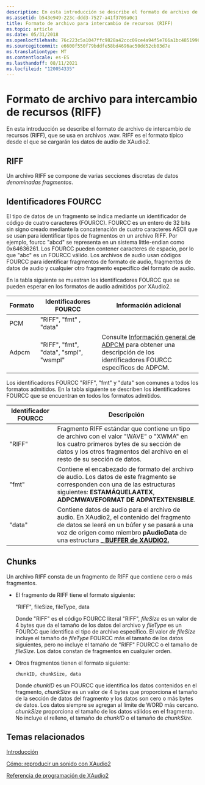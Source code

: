 ```yaml
---
description: En esta introducción se describe el formato de archivo de intercambio de recursos (RIFF), que se usa en archivos .wav. RIFF es el formato típico desde el que se cargarán los datos de audio de XAudio2.
ms.assetid: b543e949-223c-ddd3-7527-a41f3709a0c1
title: Formato de archivo para intercambio de recursos (RIFF)
ms.topic: article
ms.date: 05/31/2018
ms.openlocfilehash: 76c223c5a1047ffc9828a42ccc09ce4a94f5e766a1bc4851996b911f15f90995
ms.sourcegitcommit: e6600f550f79bddfe58bd4696ac50dd52cb03d7e
ms.translationtype: MT
ms.contentlocale: es-ES
ms.lasthandoff: 08/11/2021
ms.locfileid: "120054335"
---
```

# <a name="resource-interchange-file-format-riff"></a>Formato de archivo para intercambio de recursos (RIFF)

En esta introducción se describe el formato de archivo de intercambio de recursos (RIFF), que se usa en archivos .wav. RIFF es el formato típico desde el que se cargarán los datos de audio de XAudio2.

## <a name="riff"></a>RIFF

Un archivo RIFF se compone de varias secciones discretas de datos *denominadas fragmentos*.

## <a name="fourcc-identifiers"></a>Identificadores FOURCC

El tipo de datos de un fragmento se indica mediante un identificador de código de cuatro caracteres (FOURCC). FOURCC es un entero de 32 bits sin signo creado mediante la concatenación de cuatro caracteres ASCII que se usan para identificar tipos de fragmentos en un archivo RIFF. Por ejemplo, fourcc "abcd" se representa en un sistema little-endian como 0x64636261. Los FOURCC pueden contener caracteres de espacio, por lo que "abc" es un FOURCC válido. Los archivos de audio usan códigos FOURCC para identificar fragmentos de formato de audio, fragmentos de datos de audio y cualquier otro fragmento específico del formato de audio.

En la tabla siguiente se muestran los identificadores FOURCC que se pueden esperar en los formatos de audio admitidos por XAudio2. 

| Formato | Identificadores FOURCC                     | Información adicional                                                                               |
|--------|----------------------------------------|------------------------------------------------------------------------------------------------------|
| PCM    | "RIFF", "fmt" , "data"                 |                                                                                                      |
| Adpcm  | "RIFF", "fmt", "data", "smpl", "wsmpl" | Consulte [Información general de ADPCM](adpcm-overview.md) para obtener una descripción de los identificadores FOURCC específicos de ADPCM. |



 

Los identificadores FOURCC "RIFF", "fmt" y "data" son comunes a todos los formatos admitidos. En la tabla siguiente se describen los identificadores FOURCC que se encuentran en todos los formatos admitidos. 

| Identificador FOURCC | Descripción                                                                                                                                                                                                                        |
|-------------------|------------------------------------------------------------------------------------------------------------------------------------------------------------------------------------------------------------------------------------|
| "RIFF"            | Fragmento RIFF estándar que contiene un tipo de archivo con el valor "WAVE" o "XWMA" en los cuatro primeros bytes de su sección de datos y los otros fragmentos del archivo en el resto de su sección de datos.                                   |
| "fmt"             | Contiene el encabezado de formato del archivo de audio. Los datos de este fragmento se corresponden con una de las estructuras siguientes: **ESTAMÁQUELAATEX**, **ADPCMWAVEFORMAT DE ADPATEXTENSIBLE**.                                                  |
| "data"            | Contiene datos de audio para el archivo de audio. En XAudio2, el contenido del fragmento de datos se leerá en un búfer y se pasará a una voz de origen como miembro **pAudioData** de una estructura [**\_ BUFFER de XAUDIO2.**](/windows/desktop/api/xaudio2/ns-xaudio2-xaudio2_buffer) |



 

## <a name="chunks"></a>Chunks

Un archivo RIFF consta de un fragmento de RIFF que contiene cero o más fragmentos.

-   El fragmento de RIFF tiene el formato siguiente:

    "RIFF", fileSize, fileType, data

    Donde "RIFF" es el código FOURCC literal "RIFF", *fileSize* es un valor de 4 bytes que da el tamaño de los datos del archivo y *fileType* es un FOURCC que identifica el tipo de archivo específico. El valor *de fileSize* incluye el tamaño de *fileType* FOURCC más el tamaño de los datos siguientes, pero no incluye el tamaño de "RIFF" FOURCC o el tamaño de *fileSize*. Los datos constan de fragmentos en cualquier orden.

-   Otros fragmentos tienen el formato siguiente:

    ```
    chunkID, chunkSize, data
    ```

    

    Donde *chunkID* es un FOURCC que identifica los datos contenidos en el fragmento, *chunkSize* es un valor de 4 bytes que proporciona el tamaño de la sección de datos del fragmento y los datos son cero o más bytes de datos. Los datos siempre se agregan al límite de WORD más cercano. *chunkSize* proporciona el tamaño de los datos válidos en el fragmento. No incluye el relleno, el tamaño de *chunkID* o el tamaño de *chunkSize.*

## <a name="related-topics"></a>Temas relacionados

<dl> <dt>

[Introducción](getting-started.md)
</dt> <dt>

[Cómo: reproducir un sonido con XAudio2](how-to--play-a-sound-with-xaudio2.md)
</dt> <dt>

[Referencia de programación de XAudio2](programming-reference.md)
</dt> </dl>

 

 



